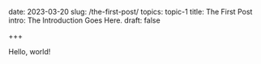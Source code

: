 date:   2023-03-20
slug:   /the-first-post/
topics: topic-1
title:  The First Post
intro:  The Introduction Goes Here.
draft:  false

+++

Hello, world!
